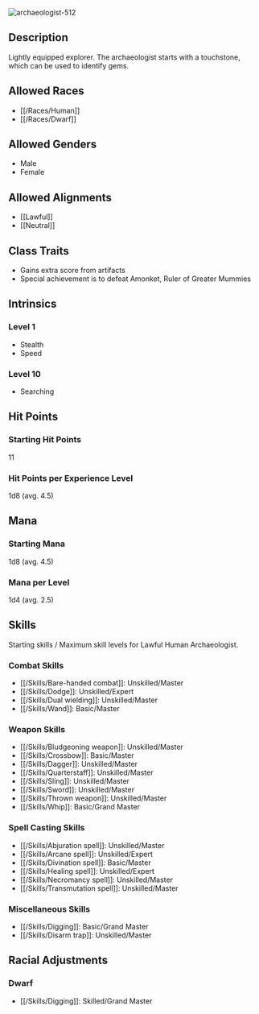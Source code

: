 ![archaeologist-512](https://github.com/hyvanmielenpelit/GnollHack/assets/16661034/0e5673b3-43ab-4b75-b010-f81c81d11db2)

## Description

Lightly equipped explorer. The archaeologist starts with a touchstone, which can be used to identify gems.

## Allowed Races

- [[/Races/Human]]
- [[/Races/Dwarf]]

## Allowed Genders

- Male
- Female

## Allowed Alignments

- [[Lawful]]
- [[Neutral]]

## Class Traits

- Gains extra score from artifacts
- Special achievement is to defeat Amonket, Ruler of Greater Mummies

## Intrinsics

### Level 1

- Stealth
- Speed

### Level 10

- Searching

## Hit Points

### Starting Hit Points

11

### Hit Points per Experience Level

1d8 (avg. 4.5)

## Mana

### Starting Mana

1d8 (avg. 4.5)

### Mana per Level

1d4 (avg. 2.5)

## Skills

Starting skills / Maximum skill levels for Lawful Human Archaeologist. 

### Combat Skills                                     

* [[/Skills/Bare-handed combat]]: Unskilled/Master
* [[/Skills/Dodge]]: Unskilled/Expert
* [[/Skills/Dual wielding]]: Unskilled/Master      
* [[/Skills/Wand]]: Basic/Master      

### Weapon Skills                                     

* [[/Skills/Bludgeoning weapon]]: Unskilled/Master      
* [[/Skills/Crossbow]]: Basic/Master      
* [[/Skills/Dagger]]: Unskilled/Master      
* [[/Skills/Quarterstaff]]: Unskilled/Master      
* [[/Skills/Sling]]: Unskilled/Master      
* [[/Skills/Sword]]: Unskilled/Master      
* [[/Skills/Thrown weapon]]: Unskilled/Master
* [[/Skills/Whip]]: Basic/Grand Master

### Spell Casting Skills                              

* [[/Skills/Abjuration spell]]: Unskilled/Master      
* [[/Skills/Arcane spell]]: Unskilled/Expert      
* [[/Skills/Divination spell]]: Basic/Master      
* [[/Skills/Healing spell]]: Unskilled/Expert      
* [[/Skills/Necromancy spell]]: Unskilled/Master      
* [[/Skills/Transmutation spell]]: Unskilled/Master      

### Miscellaneous Skills                                 

* [[/Skills/Digging]]: Basic/Grand Master
* [[/Skills/Disarm trap]]: Unskilled/Master

## Racial Adjustments

### Dwarf

- [[/Skills/Digging]]: Skilled/Grand Master